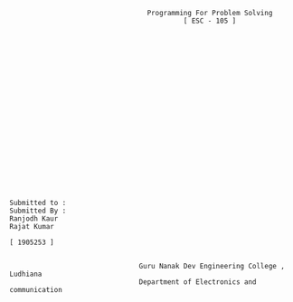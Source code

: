                                       Programming For Problem Solving
                                               [ ESC - 105 ]
                                               
                                               
                                               
                                               
                                               
                                               
                                               
                                               
                                               
                                               
                                               
                                                
                                                
                                                
                                                
                                                
                                                
                                               
      
      
      
      
    Submitted to :                                                                                          Submitted By :
    Ranjodh Kaur                                                                                             Rajat Kumar            
                                                                                                             [ 1905253 ]                    
                                                 
                                                 
                                    Guru Nanak Dev Engineering College , Ludhiana
                                    Department of Electronics and communication 

